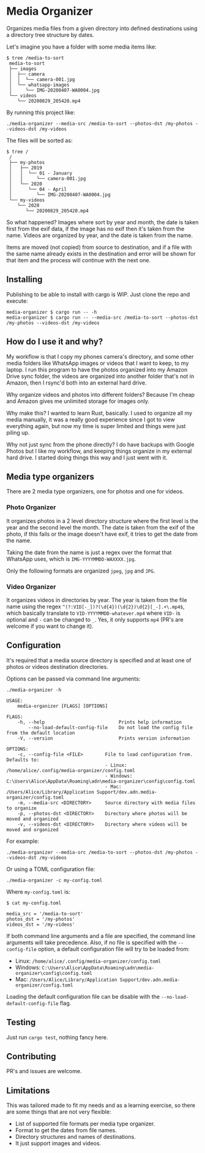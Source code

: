# Media Organizer

Organizes media files from a given directory into defined destinations using a
directory tree structure by dates.

Let's imagine you have a folder with some media items like:

```
$ tree /media-to-sort
 media-to-sort
 ├── images
 │  ├── camera
 │  │  └── camera-001.jpg
 │  └── whatsapp-images
 │     └── IMG-20200407-WA0004.jpg
 └── videos
    └── 20200829_205420.mp4

```

By running this project like:

```
./media-organizer --media-src /media-to-sort --photos-dst /my-photos --videos-dst /my-videos
```

The files will be sorted as:


```
$ tree /
 /
 ├── my-photos
 │   ├── 2019
 │   │  └── 01 - January
 │   │     └── camera-001.jpg
 │   └── 2020
 │      └── 04 - April
 │         └── IMG-20200407-WA0004.jpg
 └── my-videos
    └── 2020
       └── 20200829_205420.mp4
```

So what happened? Images where sort by year and month, the date is taken first
from the exif data, if the image has no exif then it's taken from the name.
Videos are organized by year, and the date is taken from the name.

Items are moved (not copied) from source to destination, and if a file with the
same name already exists in the destination and error will be shown for that
item and the process will continue with the next one.

## Installing

Publishing to be able to install with cargo is WIP. Just clone the repo and
execute:

```
media-organizer $ cargo run -- -h
media-organizer $ cargo run -- --media-src /media-to-sort --photos-dst /my-photos --videos-dst /my-videos
```

## How do I use it and why?

My workflow is that I copy my phones camera's directory, and some other media
folders like WhatsApp images or videos that I want to keep, to my laptop. I run
this program to have the photos organized into my Amazon Drive sync folder, the
videos are organized into another folder that's not in Amazon, then I rsync'd
both into an external hard drive.

Why organize videos and photos into different folders? Because I'm cheap and
Amazon gives me unlimited storage for images only.

Why make this? I wanted to learn Rust, basically. I used to organize all my
media manually, it was a really good experience since I got to view everything
again, but now my time is super limited and things were just piling up.

Why not just sync from the phone directly? I do have backups with Google Photos
but I like my workflow, and keeping things organize in my external hard drive.
I started doing things this way and I just went with it.

## Media type organizers

There are 2 media type organizers, one for photos and one for videos.

### Photo Organizer

It organizes photos in a 2 level directory structure where the first level is
the year and the second level the month. The date is taken from the exif of the
photo, if this fails or the image doesn't have exif, it tries to get the date
from the name.

Taking the date from the name is just a regex over the format that WhatsApp
uses, which is `IMG-YYYYMMDD-WAXXXX.jpg`.

Only the following formats are organized `jpeg`, `jpg` and `JPG`.

### Video Organizer

It organizes videos in directories by year. The year is taken from the file
name using the regex `^(?:VID[-_])?(\d{4})(\d{2})\d{2}[_-].+\.mp4$`, which
basically translate to `VID-YYYYMMDD-whatever.mp4` where `VID-` is optional and
`-` can be changed to `_`. Yes, it only supports `mp4` (PR's are welcome if you
want to change it).

## Configuration

It's required that a media source directory is specified and at least one of
photos or videos destination directories.

Options can be passed via command line arguments:

```
./media-organizer -h

USAGE:
    media-organizer [FLAGS] [OPTIONS]

FLAGS:
    -h, --help                           Prints help information
        --no-load-default-config-file    Do not load the config file from the default location
    -V, --version                        Prints version information

OPTIONS:
    -c, --config-file <FILE>        File to load configuration from. Defaults to:
                                    - Linux: /home/alice/.config/media-organizer/config.toml
                                    - Windows: C:\Users\Alice\AppData\Roaming\adn\media-organizer\config\config.toml
                                    - Mac: /Users/Alice/Library/Application Support/dev.adn.media-organizer/config.toml
    -m, --media-src <DIRECTORY>     Source directory with media files to organize
    -p, --photos-dst <DIRECTORY>    Directory where photos will be moved and organized
    -v, --videos-dst <DIRECTORY>    Directory where videos will be moved and organized
```

For example:

```
./media-organizer --media-src /media-to-sort --photos-dst /my-photos --videos-dst /my-videos
```

Or using a TOML configuration file:

```
./media-organizer -c my-config.toml
```

Where `my-config.toml` is:

```
$ cat my-config.toml

media_src = '/media-to-sort'
photos_dst = '/my-photos'
videos_dst = '/my-videos'
```

If both command line arguments and a file are specified, the command line
arguments will take precedence. Also, if no file is specified with the
`--config-file` option, a default configuration file will try to be loaded
from:

- Linux: `/home/alice/.config/media-organizer/config.toml`
- Windows: `C:\Users\Alice\AppData\Roaming\adn\media-organizer\config\config.toml`
- Mac: `/Users/Alice/Library/Application Support/dev.adn.media-organizer/config.toml`

Loading the default configuration file can be disable with the
`--no-load-default-config-file` flag.

## Testing

Just run `cargo test`, nothing fancy here.

## Contributing

PR's and issues are welcome.

## Limitations

This was tailored made to fit my needs and as a learning exercise, so there are
some things that are not very flexible:

- List of supported file formats per media type organizer.
- Format to get the dates from file names.
- Directory structures and names of destinations.
- It just support images and videos.
